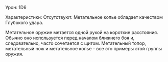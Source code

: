 Урон: 1D6

Характеристики: Отсутствуют. Метательное копье обладает качеством Глубокого удара.

Метательное оружие метается одной рукой на короткие расстояния. Обычно оно используется перед началом ближнего боя и, следовательно, часто сочетается с щитом. Метательный топор, метательный нож и метательное копье - все это примеры этой группы оружия.